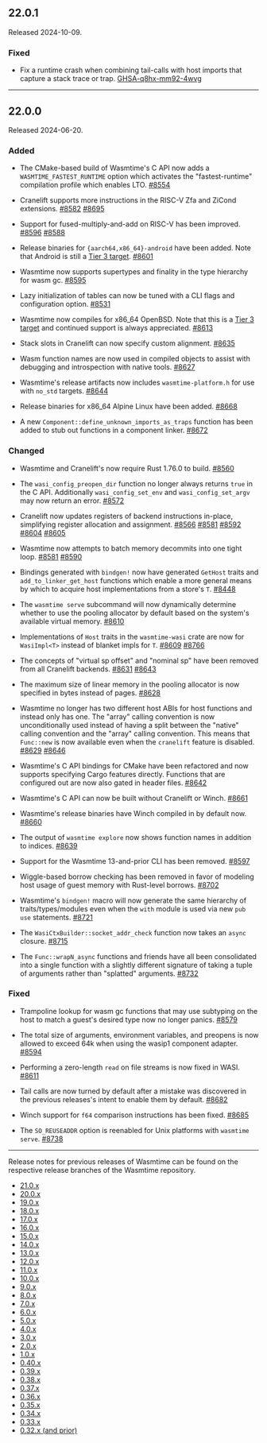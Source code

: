 ## 22.0.1

Released 2024-10-09.

### Fixed

* Fix a runtime crash when combining tail-calls with host imports that capture a
  stack trace or trap.
  [GHSA-q8hx-mm92-4wvg](https://github.com/bytecodealliance/wasmtime/security/advisories/GHSA-q8hx-mm92-4wvg)

--------------------------------------------------------------------------------

## 22.0.0

Released 2024-06-20.

### Added

* The CMake-based build of Wasmtime's C API now adds a
  `WASMTIME_FASTEST_RUNTIME` option which activates the "fastest-runtime"
  compilation profile which enables LTO.
  [#8554](https://github.com/bytecodealliance/wasmtime/pull/8554)

* Cranelift supports more instructions in the RISC-V Zfa and ZiCond extensions.
  [#8582](https://github.com/bytecodealliance/wasmtime/pull/8582)
  [#8695](https://github.com/bytecodealliance/wasmtime/pull/8695)

* Support for fused-multiply-and-add on RISC-V has been improved.
  [#8596](https://github.com/bytecodealliance/wasmtime/pull/8596)
  [#8588](https://github.com/bytecodealliance/wasmtime/pull/8588)

* Release binaries for `{aarch64,x86_64}-android` have been added. Note that
  Android is still a [Tier 3 target][target].
  [#8601](https://github.com/bytecodealliance/wasmtime/pull/8601)

* Wasmtime now supports supertypes and finality in the type hierarchy for wasm
  gc.
  [#8595](https://github.com/bytecodealliance/wasmtime/pull/8595)

* Lazy initialization of tables can now be tuned with a CLI flags and
  configuration option.
  [#8531](https://github.com/bytecodealliance/wasmtime/pull/8531)

* Wasmtime now compiles for x86\_64 OpenBSD. Note that this is a [Tier 3
  target][target] and continued support is always appreciated.
  [#8613](https://github.com/bytecodealliance/wasmtime/pull/8613)

* Stack slots in Cranelift can now specify custom alignment.
  [#8635](https://github.com/bytecodealliance/wasmtime/pull/8635)

* Wasm function names are now used in compiled objects to assist with debugging
  and introspection with native tools.
  [#8627](https://github.com/bytecodealliance/wasmtime/pull/8627)

* Wasmtime's release artifacts now includes `wasmtime-platform.h` for use with
  `no_std` targets.
  [#8644](https://github.com/bytecodealliance/wasmtime/pull/8644)

* Release binaries for x86\_64 Alpine Linux have been added.
  [#8668](https://github.com/bytecodealliance/wasmtime/pull/8668)

* A new `Component::define_unknown_imports_as_traps` function has been added to
  stub out functions in a component linker.
  [#8672](https://github.com/bytecodealliance/wasmtime/pull/8672)

[target]: https://docs.wasmtime.dev/stability-tiers.html

### Changed

* Wasmtime and Cranelift's now require Rust 1.76.0 to build.
  [#8560](https://github.com/bytecodealliance/wasmtime/pull/8560)

* The `wasi_config_preopen_dir` function no longer always returns `true` in the
  C API. Additionally `wasi_config_set_env` and `wasi_config_set_argv` may now
  return an error.
  [#8572](https://github.com/bytecodealliance/wasmtime/pull/8572)

* Cranelift now updates registers of backend instructions in-place, simplifying
  register allocation and assignment.
  [#8566](https://github.com/bytecodealliance/wasmtime/pull/8566)
  [#8581](https://github.com/bytecodealliance/wasmtime/pull/8581)
  [#8592](https://github.com/bytecodealliance/wasmtime/pull/8592)
  [#8604](https://github.com/bytecodealliance/wasmtime/pull/8604)
  [#8605](https://github.com/bytecodealliance/wasmtime/pull/8605)

* Wasmtime now attempts to batch memory decommits into one tight loop.
  [#8581](https://github.com/bytecodealliance/wasmtime/pull/8581)
  [#8590](https://github.com/bytecodealliance/wasmtime/pull/8590)

* Bindings generated with `bindgen!` now have generated `GetHost` traits and
  `add_to_linker_get_host` functions which enable a more general means by which
  to acquire host implementations from a store's `T`.
  [#8448](https://github.com/bytecodealliance/wasmtime/pull/8448)

* The `wasmtime serve` subcommand will now dynamically determine whether to use
  the pooling allocator by default based on the system's available virtual
  memory.
  [#8610](https://github.com/bytecodealliance/wasmtime/pull/8610)

* Implementations of `Host` traits in the `wasmtime-wasi` crate are now for
  `WasiImpl<T>` instead of blanket impls for `T`.
  [#8609](https://github.com/bytecodealliance/wasmtime/pull/8609)
  [#8766](https://github.com/bytecodealliance/wasmtime/pull/8766)

* The concepts of "virtual sp offset" and "nominal sp" have been removed from all
  Cranelift backends.
  [#8631](https://github.com/bytecodealliance/wasmtime/pull/8631)
  [#8643](https://github.com/bytecodealliance/wasmtime/pull/8643)

* The maximum size of linear memory in the pooling allocator is now specified in
  bytes instead of pages.
  [#8628](https://github.com/bytecodealliance/wasmtime/pull/8628)

* Wasmtime no longer has two different host ABIs for host functions and instead
  only has one. The "array" calling convention is now unconditionally used
  instead of having a split between the "native" calling convention and the
  "array" calling convention. This means that `Func::new` is now available even
  when the `cranelift` feature is disabled.
  [#8629](https://github.com/bytecodealliance/wasmtime/pull/8629)
  [#8646](https://github.com/bytecodealliance/wasmtime/pull/8646)

* Wasmtime's C API bindings for CMake have been refactored and now supports
  specifying Cargo features directly. Functions that are configured out are now
  also gated in header files.
  [#8642](https://github.com/bytecodealliance/wasmtime/pull/8642)

* Wasmtime's C API can now be built without Cranelift or Winch.
  [#8661](https://github.com/bytecodealliance/wasmtime/pull/8661)

* Wasmtime's release binaries have Winch compiled in by default now.
  [#8660](https://github.com/bytecodealliance/wasmtime/pull/8660)

* The output of `wasmtime explore` now shows function names in addition to
  indices.
  [#8639](https://github.com/bytecodealliance/wasmtime/pull/8639)

* Support for the Wasmtime 13-and-prior CLI has been removed.
  [#8597](https://github.com/bytecodealliance/wasmtime/pull/8597)

* Wiggle-based borrow checking has been removed in favor of modeling host usage
  of guest memory with Rust-level borrows.
  [#8702](https://github.com/bytecodealliance/wasmtime/pull/8702)

* Wasmtime's `bindgen!` macro will now generate the same hierarchy of
  traits/types/modules even when the `with` module is used via new `pub use`
  statements.
  [#8721](https://github.com/bytecodealliance/wasmtime/pull/8721)

* The `WasiCtxBuilder::socket_addr_check` function now takes an `async` closure.
  [#8715](https://github.com/bytecodealliance/wasmtime/pull/8715)

* The `Func::wrapN_async` functions and friends have all been consolidated into
  a single function with a slightly different signature of taking a tuple of
  arguments rather than "splatted" arguments.
  [#8732](https://github.com/bytecodealliance/wasmtime/pull/8732)

### Fixed

* Trampoline lookup for wasm gc functions that may use subtyping on the host to
  match a guest's desired type now no longer panics.
  [#8579](https://github.com/bytecodealliance/wasmtime/pull/8579)

* The total size of arguments, environment variables, and preopens is now
  allowed to exceed 64k when using the wasip1 component adapter.
  [#8594](https://github.com/bytecodealliance/wasmtime/pull/8594)

* Performing a zero-length `read` on file streams is now fixed in WASI.
  [#8611](https://github.com/bytecodealliance/wasmtime/pull/8611)

* Tail calls are now turned by default after a mistake was discovered in the
  previous releases's intent to enable them by default.
  [#8682](https://github.com/bytecodealliance/wasmtime/pull/8682)

* Winch support for `f64` comparison instructions has been fixed.
  [#8685](https://github.com/bytecodealliance/wasmtime/pull/8685)

* The `SO_REUSEADDR` option is reenabled for Unix platforms with `wasmtime
  serve`.
  [#8738](https://github.com/bytecodealliance/wasmtime/pull/8738)

--------------------------------------------------------------------------------

Release notes for previous releases of Wasmtime can be found on the respective
release branches of the Wasmtime repository.

<!-- ARCHIVE_START -->
* [21.0.x](https://github.com/bytecodealliance/wasmtime/blob/release-21.0.0/RELEASES.md)
* [20.0.x](https://github.com/bytecodealliance/wasmtime/blob/release-20.0.0/RELEASES.md)
* [19.0.x](https://github.com/bytecodealliance/wasmtime/blob/release-19.0.0/RELEASES.md)
* [18.0.x](https://github.com/bytecodealliance/wasmtime/blob/release-18.0.0/RELEASES.md)
* [17.0.x](https://github.com/bytecodealliance/wasmtime/blob/release-17.0.0/RELEASES.md)
* [16.0.x](https://github.com/bytecodealliance/wasmtime/blob/release-16.0.0/RELEASES.md)
* [15.0.x](https://github.com/bytecodealliance/wasmtime/blob/release-15.0.0/RELEASES.md)
* [14.0.x](https://github.com/bytecodealliance/wasmtime/blob/release-14.0.0/RELEASES.md)
* [13.0.x](https://github.com/bytecodealliance/wasmtime/blob/release-13.0.0/RELEASES.md)
* [12.0.x](https://github.com/bytecodealliance/wasmtime/blob/release-12.0.0/RELEASES.md)
* [11.0.x](https://github.com/bytecodealliance/wasmtime/blob/release-11.0.0/RELEASES.md)
* [10.0.x](https://github.com/bytecodealliance/wasmtime/blob/release-10.0.0/RELEASES.md)
* [9.0.x](https://github.com/bytecodealliance/wasmtime/blob/release-9.0.0/RELEASES.md)
* [8.0.x](https://github.com/bytecodealliance/wasmtime/blob/release-8.0.0/RELEASES.md)
* [7.0.x](https://github.com/bytecodealliance/wasmtime/blob/release-7.0.0/RELEASES.md)
* [6.0.x](https://github.com/bytecodealliance/wasmtime/blob/release-6.0.0/RELEASES.md)
* [5.0.x](https://github.com/bytecodealliance/wasmtime/blob/release-5.0.0/RELEASES.md)
* [4.0.x](https://github.com/bytecodealliance/wasmtime/blob/release-4.0.0/RELEASES.md)
* [3.0.x](https://github.com/bytecodealliance/wasmtime/blob/release-3.0.0/RELEASES.md)
* [2.0.x](https://github.com/bytecodealliance/wasmtime/blob/release-2.0.0/RELEASES.md)
* [1.0.x](https://github.com/bytecodealliance/wasmtime/blob/release-1.0.0/RELEASES.md)
* [0.40.x](https://github.com/bytecodealliance/wasmtime/blob/release-0.40.0/RELEASES.md)
* [0.39.x](https://github.com/bytecodealliance/wasmtime/blob/release-0.39.0/RELEASES.md)
* [0.38.x](https://github.com/bytecodealliance/wasmtime/blob/release-0.38.0/RELEASES.md)
* [0.37.x](https://github.com/bytecodealliance/wasmtime/blob/release-0.37.0/RELEASES.md)
* [0.36.x](https://github.com/bytecodealliance/wasmtime/blob/release-0.36.0/RELEASES.md)
* [0.35.x](https://github.com/bytecodealliance/wasmtime/blob/release-0.35.0/RELEASES.md)
* [0.34.x](https://github.com/bytecodealliance/wasmtime/blob/release-0.34.0/RELEASES.md)
* [0.33.x](https://github.com/bytecodealliance/wasmtime/blob/release-0.33.0/RELEASES.md)
* [0.32.x (and prior)](https://github.com/bytecodealliance/wasmtime/blob/release-0.32.0/RELEASES.md)
